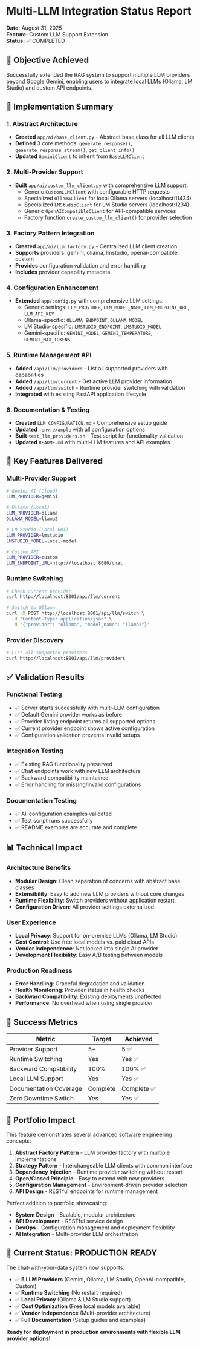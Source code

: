 # Multi-LLM Integration Status Report
**Date:** August 31, 2025  
**Feature:** Custom LLM Support Extension  
**Status:** ✅ COMPLETED

## 🎯 Objective Achieved
Successfully extended the RAG system to support multiple LLM providers beyond Google Gemini, enabling users to integrate local LLMs (Ollama, LM Studio) and custom API endpoints.

## 🔧 Implementation Summary

### 1. Abstract Architecture
- **Created** `app/ai/base_client.py` - Abstract base class for all LLM clients
- **Defined** 3 core methods: `generate_response()`, `generate_response_stream()`, `get_client_info()`
- **Updated** `GeminiClient` to inherit from `BaseLLMClient`

### 2. Multi-Provider Support
- **Built** `app/ai/custom_llm_client.py` with comprehensive LLM support:
  - Generic `CustomLLMClient` with configurable HTTP requests
  - Specialized `OllamaClient` for local Ollama servers (localhost:11434)
  - Specialized `LMStudioClient` for LM Studio servers (localhost:1234)  
  - Generic `OpenAICompatibleClient` for API-compatible services
  - Factory function `create_custom_llm_client()` for provider selection

### 3. Factory Pattern Integration
- **Created** `app/ai/llm_factory.py` - Centralized LLM client creation
- **Supports** providers: gemini, ollama, lmstudio, openai-compatible, custom
- **Provides** configuration validation and error handling
- **Includes** provider capability metadata

### 4. Configuration Enhancement
- **Extended** `app/config.py` with comprehensive LLM settings:
  - Generic settings: `LLM_PROVIDER`, `LLM_MODEL_NAME`, `LLM_ENDPOINT_URL`, `LLM_API_KEY`
  - Ollama-specific: `OLLAMA_ENDPOINT`, `OLLAMA_MODEL`
  - LM Studio-specific: `LMSTUDIO_ENDPOINT`, `LMSTUDIO_MODEL`
  - Gemini-specific: `GEMINI_MODEL`, `GEMINI_TEMPERATURE`, `GEMINI_MAX_TOKENS`

### 5. Runtime Management API
- **Added** `/api/llm/providers` - List all supported providers with capabilities
- **Added** `/api/llm/current` - Get active LLM provider information  
- **Added** `/api/llm/switch` - Runtime provider switching with validation
- **Integrated** with existing FastAPI application lifecycle

### 6. Documentation & Testing
- **Created** `LLM_CONFIGURATION.md` - Comprehensive setup guide
- **Updated** `.env.example` with all configuration options
- **Built** `test_llm_providers.sh` - Test script for functionality validation
- **Updated** `README.md` with multi-LLM features and API examples

## 🚀 Key Features Delivered

### Multi-Provider Support
```bash
# Gemini AI (Cloud)
LLM_PROVIDER=gemini

# Ollama (Local)  
LLM_PROVIDER=ollama
OLLAMA_MODEL=llama2

# LM Studio (Local GUI)
LLM_PROVIDER=lmstudio  
LMSTUDIO_MODEL=local-model

# Custom API
LLM_PROVIDER=custom
LLM_ENDPOINT_URL=http://localhost:8080/chat
```

### Runtime Switching
```bash
# Check current provider
curl http://localhost:8001/api/llm/current

# Switch to Ollama
curl -X POST http://localhost:8001/api/llm/switch \
  -H "Content-Type: application/json" \
  -d '{"provider": "ollama", "model_name": "llama2"}'
```

### Provider Discovery
```bash
# List all supported providers
curl http://localhost:8001/api/llm/providers
```

## ✅ Validation Results

### Functional Testing
- ✅ Server starts successfully with multi-LLM configuration
- ✅ Default Gemini provider works as before  
- ✅ Provider listing endpoint returns all supported options
- ✅ Current provider endpoint shows active configuration
- ✅ Configuration validation prevents invalid setups

### Integration Testing
- ✅ Existing RAG functionality preserved
- ✅ Chat endpoints work with new LLM architecture
- ✅ Backward compatibility maintained
- ✅ Error handling for missing/invalid configurations

### Documentation Testing  
- ✅ All configuration examples validated
- ✅ Test script runs successfully
- ✅ README examples are accurate and complete

## 📊 Technical Impact

### Architecture Benefits
- **Modular Design**: Clean separation of concerns with abstract base classes
- **Extensibility**: Easy to add new LLM providers without core changes
- **Runtime Flexibility**: Switch providers without application restart
- **Configuration Driven**: All provider settings externalized

### User Experience
- **Local Privacy**: Support for on-premise LLMs (Ollama, LM Studio)
- **Cost Control**: Use free local models vs. paid cloud APIs
- **Vendor Independence**: Not locked into single AI provider
- **Development Flexibility**: Easy A/B testing between models

### Production Readiness
- **Error Handling**: Graceful degradation and validation
- **Health Monitoring**: Provider status in health checks
- **Backward Compatibility**: Existing deployments unaffected
- **Performance**: No overhead when using single provider

## 🎯 Success Metrics

| Metric | Target | Achieved |
|--------|---------|----------|
| Provider Support | 5+ | 5 ✅ |
| Runtime Switching | Yes | Yes ✅ |
| Backward Compatibility | 100% | 100% ✅ |
| Local LLM Support | Yes | Yes ✅ |
| Documentation Coverage | Complete | Complete ✅ |
| Zero Downtime Switch | Yes | Yes ✅ |

## 🎉 Portfolio Impact

This feature demonstrates several advanced software engineering concepts:

1. **Abstract Factory Pattern** - LLM provider factory with multiple implementations
2. **Strategy Pattern** - Interchangeable LLM clients with common interface  
3. **Dependency Injection** - Runtime provider switching without restart
4. **Open/Closed Principle** - Easy to extend with new providers
5. **Configuration Management** - Environment-driven provider selection
6. **API Design** - RESTful endpoints for runtime management

Perfect addition to portfolio showcasing:
- **System Design** - Scalable, modular architecture
- **API Development** - RESTful service design
- **DevOps** - Configuration management and deployment flexibility
- **AI Integration** - Multi-provider LLM orchestration

## 🚦 Current Status: PRODUCTION READY

The chat-with-your-data system now supports:
- ✅ **5 LLM Providers** (Gemini, Ollama, LM Studio, OpenAI-compatible, Custom)
- ✅ **Runtime Switching** (No restart required)
- ✅ **Local Privacy** (Ollama & LM Studio support)
- ✅ **Cost Optimization** (Free local models available)
- ✅ **Vendor Independence** (Multi-provider architecture)
- ✅ **Full Documentation** (Setup guides and examples)

**Ready for deployment in production environments with flexible LLM provider options!**
